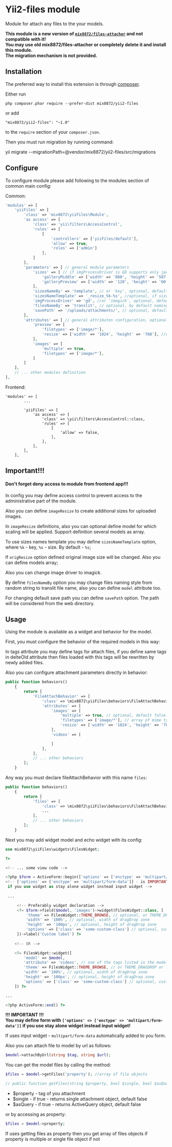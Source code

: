 Yii2-files module
=================

Module for attach any files to the your models.

**This module is a new version of [`mix8872/files-attacher`](https://github.com/mix8872/files-attacher) and not compatible with it!  
You may use old mix8872/files-attacher or completely delete it and install this module.  
The migration mechanism is not provided.**

Installation
------------

The preferred way to install this extension is through [composer](http://getcomposer.org/download/).

Either run

```
php composer.phar require --prefer-dist mix8872/yii2-files
```

or add

```
"mix8872/yii2-files": "~1.0"
```

to the `require` section of your `composer.json`.

Then you must run migration by running command:

yii migrate --migrationPath=@vendor/mix8872/yii2-files/src/migrations

Configure
----------

To configure module please add following to the modules section of common main config:

Common:

```php
'modules' => [
	'yiiFiles' => [
		'class' => 'mix8872\yiiFiles\Module',
		'as access' => [
			'class' => 'yii\filters\AccessControl',
			'rules' => [
				[
					'controllers' => ['yiiFiles/default'],
					'allow' => true,
					'roles' => ['admin']
				],
			]
		],
		'parameters' => [ // general module parameters
            'sizes' => [ // if imgProcessDriver is GD supports only jpeg, png and gif
                'galleryMiddle' => ['width' => '880', 'height' => '587', 'model' => ['common\modules\imageslider\models\ImageSlider']],
                'galleryPreview' => ['width' => '120', 'height' => '60', 'model' => ['common\modules\imageslider\models\ImageSlider']]
            ],
            'sizesNameBy' => 'template', // or 'key', optional, default 'size'
            'sizesNameTemplate' => '_resize_%k-%s', //optional, if sizesNameBy set to 'template'
            'imgProcessDriver' => 'gd', //or 'imagick', optional, default 'gd',
            'filesNameBy' => 'translit', // optional, by default naming is random string
            'savePath' => '/uploads/attachments/', // optional, default save path is '/uploads/attachments/'
        ],
        'attributes' => [ // general attributes configuration, optional
            'preview' => [
                'filetypes' => ['image/*'],
                'resize' => ['width' => '1024', 'height' => '768'], //optional, if imgProcessDriver is GD supports only jpeg, png and gif
            ],
            'images' => [
                'multiple' => true,
                'filetypes' => ['image/*'],
            ]
        ]
	],
	// ... other modules definition
],
```

Frontend: 

```
'modules' => [
        ...
        
        'yiiFiles' => [
            'as access' => [
                'class' => \yii\filters\AccessControl::class,
                'rules' => [
                    [
                        'allow' => false,
                    ],
                ],
            ],
        ],
    ],
```
## Important!!!
#### Don't forget deny access to module from frontend app!!!


In config you may define access control to prevent access to the administrative part of the module.

Also you can define `imageResize` to create additional sizes for uploaded images.

In `imageResize` definitions, also you can optional define model for which scaling will be applied. Support definition several models as array.

To use sizes names template you may define `sizesNameTemplate` option, where `%k` - key, `%s` - size. By default - `%s`;

If `origResize` option defined original image size will be changed. Also you can define models array;

Also you can change image driver to imagick.

By define `filesNameBy` option you may change files naming style from random string to translit file name, also you can define `model` attribute too.

For changing default save path you can define `savePath` option. The path will be considered from the web directory.

Usage
-----

Using the module is available as a widget and behavior for the model.

First, you must configure the behavior of the required models in this way:

In tags attribute you may define tags for attach files, if you define same tags in delteOld attribute then files loaded with this tags will be rewritten by newly added files.

Also you can configure attachment parameters directly in behavior:

```php
public function behaviors()
    {
        return [
            'FileAttachBehavior' => [
                'class' => \mix8872\yiiFiles\behaviors\FileAttachBehavior::class,
                'attributes' => [
                    'images' => [
                        'multiple' => true, // optional, default false. allow multiple loading
                        'filetypes' => ['image/*'], // array of mime types of allowed files
                        'resize' => ['width' => '1024', 'height' => '768'], //optional, for images only
                    ],
                    'videos' => [

                    ]
                ],
            ],
            // ... other behaviors
        ];
    }
```

Any way you must declare fileAttachBehavior with this name `files`:

```php
public function behaviors()
    {
        return [
            'files' => [
                'class' => \mix8872\yiiFiles\behaviors\FileAttachBehavior::class,
                ...
            ],
            // ... other behaviors
        ];
    }
```

Next you may add widget model and echo widget with its config:

```php
use mix8872\yiiFiles\widgets\FilesWidget;

?>

<!-- ... some view code -->

<?php $form = ActiveForm::begin(['options' => ['enctype' => 'multipart/form-data']]); ?>
<!-- ['options' => ['enctype' => 'multipart/form-data']] - is IMPORTANT
 if you use widget as stay alone widget instead input widget --> 
 
 ...

     <!-- Preferably widget declaration -->
     <?= $form->field($model, 'images')->widget(FilesWidget::class, [ 
         'theme' => FilesWidget::THEME_BROWSE, // optional, or THEME_DRAGDROP or THEME_BROWSE_DRAGDROP
         'width' => '100%', // optional, width of dragDrop zone
         'height' => '100px', // optional, height of dragDrop zone
         'options' => ['class' => 'some-custom-class'] // optional, custom input options
     ])->label('Custom label') ?>
	
    <!-- OR -->

    <?= FilesWidget::widget([
        'model' => $model,
        'attribute' => 'videos', // one of the tags listed in the model
        'theme' => FilesWidget::THEME_BROWSE, // or THEME_DRAGDROP or THEME_BROWSE_DRAGDROP
        'width' => '100%', // optional, width of dragDrop zone
        'height' => '100px', // optional, height of dragDrop zone
        'options' => ['class' => 'some-custom-class'] // optional, custom input options
    ]) ?>

...

<?php ActiveForm::end() ?>
```

**!!! IMPORTANT !!!**  
**You may define form with `['options' => ['enctype' => 'multipart/form-data']]`
if you use stay alone widget instead input widget!**

If uses input widget - `multipart/form-data` automatically added to you form.

Also you can attach file to model by url as follows:
```php
$model->attachByUrl(string $tag, string $url);
```

You can get the model files by calling the method:
```php
$files = $model->getFiles('property'); //array of file objects

// public function getFiles(string $property, bool $single, bool $asQuery)
```
- $property - tag of you attachment
- $single - if true - returns single attachment object, default false
- $asQuery - if true - returns ActiveQuery object, default false

or by accessing as property:

```php
$files = $model->property;
```

If uses getting files as property then you get array of files objects if property is multiple or single file object if not
